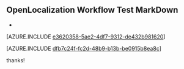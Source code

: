## OpenLocalization Workflow Test MarkDown
* 

[AZURE.INCLUDE [e3620358-5ae2-4df7-9312-de432b981620](calleeMd1.md)]



[AZURE.INCLUDE [dfb7c24f-fc2d-48b9-b13b-be0915b8ea8c](calleeMd2.md)]

 
thanks!